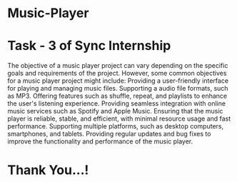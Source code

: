 # Music-Player
# Task - 3 of Sync Internship
The objective of a music player project can vary depending on the specific goals and requirements of the project. However, some common objectives for a music player project might include:
Providing a user-friendly interface for playing and managing music files.
Supporting a audio file formats, such as MP3.
Offering features such as shuffle, repeat, and playlists to enhance the user's listening experience.
Providing seamless integration with online music services such as Spotify and Apple Music.
Ensuring that the music player is reliable, stable, and efficient, with minimal resource usage and fast performance.
Supporting multiple platforms, such as desktop computers, smartphones, and tablets.
Providing regular updates and bug fixes to improve the functionality and performance of the music player.
# Thank You...!
